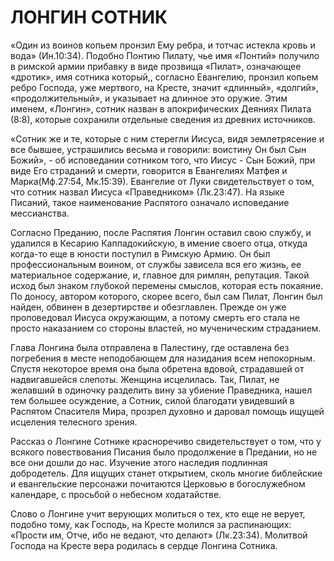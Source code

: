 # ЛОНГИН СОТНИК

«Один из воинов копьем пронзил Ему ребра, и тотчас истекла кровь и вода» (Ин.10:34). Подобно Понтию Пилату, чье имя «Понтий» получило в римской армии прибавку в виде прозвища «Пилат», означающее «дротик», имя сотника который,, согласно Евангелию, пронзил копьем ребро Господа, уже мертвого, на Кресте, значит «длинный», «долгий», «продолжительный», и указывает на длинное это оружие. Этим именем, «Лонгин», сотник назван в апокрифических Деяниях Пилата (8:8), которые сохранили отдельные сведения из древних источников.

«Сотник же и те, которые с ним стерегли Иисуса, видя землетрясение и все бывшее, устрашились весьма и говорили: воистину Он был Сын Божий», - об исповедании сотником того, что Иисус - Сын Божий, при виде Его страданий и смерти, говорится в Евангелиях Матфея и Марка(Мф.27:54, Мк.15:39). Евангелие от Луки свидетельствует о том, что сотник назвал Иисуса «Праведником» (Лк.23:47). На языке Писаний, такое наименование Распятого означало исповедание мессианства.

Согласно Преданию, после Распятия Лонгин оставил свою службу, и удалился в Кесарию Каппадокийскую, в имение своего отца, откуда когда-то еще в юности поступил в Римскую Армию. Он был профессиональным воином, от службы зависела вся его жизнь, ее материальное содержание, и, главное для римлян, репутация. Такой исход был знаком глубокой перемены смыслов, которая есть покаяние. По доносу, автором которого, скорее всего, был сам Пилат, Лонгин был найден, обвинен в дезертирстве и обезглавлен. Прежде он уже проповедовал Иисуса окружающим, а потому смерть его стала не просто наказанием со стороны властей, но мученическим страданием.

Глава Лонгина была отправлена в Палестину, где оставлена без погребения в месте неподобающем для назидания всем непокорным. Спустя некоторое время она была обретена вдовой, страдавшей от надвигавшейся слепоты. Женщина исцелилась. Так, Пилат, не желавший в одиночку разделить вину за убиение Праведника, нашел тем большее осуждение, а Сотник, силой благодати увидевший в Распятом Спасителя Мира, прозрел духовно и даровал помощь ищущей исцеления телесного зрения.

Рассказ о Лонгине Сотнике красноречиво свидетельствует о том, что у всякого повествования Писания было продолжение в Предании, но не все они дошли до нас. Изучение этого наследия подлинная добродетель. Для ищущих станет открытием, сколь многие библейские и евангельские персонажи почитаются Церковью в богослужебном календаре, с просьбой о небесном ходатайстве.

Слово о Лонгине учит верующих молиться о тех, кто еще не верует, подобно тому, как Господь, на Кресте молился за распинающих: «Прости им, Отче, ибо не ведают, что делают» (Лк.23:34). Молитвой Господа на Кресте вера родилась в сердце Лонгина Сотника.
